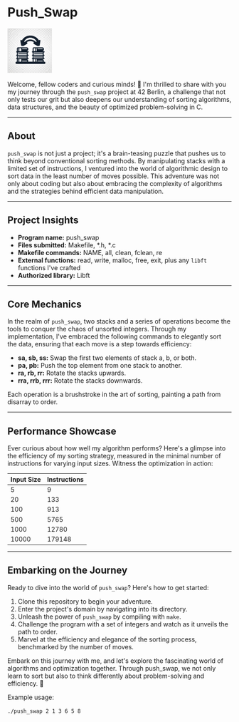 # Push_Swap

<img src="png/push_swap.png" alt="push_swap Logo" width="100" height="100">

Welcome, fellow coders and curious minds! 🌟 I'm thrilled to share with you my journey through the `push_swap` project at 42 Berlin, a challenge that not only tests our grit but also deepens our understanding of sorting algorithms, data structures, and the beauty of optimized problem-solving in C.

---

## About

`push_swap` is not just a project; it's a brain-teasing puzzle that pushes us to think beyond conventional sorting methods. By manipulating stacks with a limited set of instructions, I ventured into the world of algorithmic design to sort data in the least number of moves possible. This adventure was not only about coding but also about embracing the complexity of algorithms and the strategies behind efficient data manipulation.

---

## Project Insights

- **Program name:** push_swap
- **Files submitted:** Makefile, *.h, *.c
- **Makefile commands:** NAME, all, clean, fclean, re
- **External functions:** read, write, malloc, free, exit, plus any `libft` functions I've crafted
- **Authorized library:** Libft

---

## Core Mechanics

In the realm of `push_swap`, two stacks and a series of operations become the tools to conquer the chaos of unsorted integers. Through my implementation, I've embraced the following commands to elegantly sort the data, ensuring that each move is a step towards efficiency:

- **sa, sb, ss:** Swap the first two elements of stack a, b, or both.
- **pa, pb:** Push the top element from one stack to another.
- **ra, rb, rr:** Rotate the stacks upwards.
- **rra, rrb, rrr:** Rotate the stacks downwards.

Each operation is a brushstroke in the art of sorting, painting a path from disarray to order.

---

## Performance Showcase

Ever curious about how well my algorithm performs? Here's a glimpse into the efficiency of my sorting strategy, measured in the minimal number of instructions for varying input sizes. Witness the optimization in action:

| Input Size | Instructions |
|------------|--------------|
| 5          | 9            |
| 20         | 133          |
| 100        | 913          |
| 500        | 5765         |
| 1000       | 12780        |
| 10000      | 179148       |

---

## Embarking on the Journey

Ready to dive into the world of `push_swap`? Here's how to get started:

1. Clone this repository to begin your adventure.
2. Enter the project's domain by navigating into its directory.
3. Unleash the power of `push_swap` by compiling with `make`.
4. Challenge the program with a set of integers and watch as it unveils the path to order.
5. Marvel at the efficiency and elegance of the sorting process, benchmarked by the number of moves.

Embark on this journey with me, and let's explore the fascinating world of algorithms and optimization together. Through push_swap, we not only learn to sort but also to think differently about problem-solving and efficiency. 🚀

Example usage:
```bash
./push_swap 2 1 3 6 5 8
